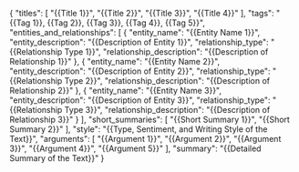 {
  "titles": [
    "{{Title 1}}",
    "{{Title 2}}",
    "{{Title 3}}",
    "{{Title 4}}"
  ],
  "tags": "{{Tag 1}}, {{Tag 2}}, {{Tag 3}}, {{Tag 4}}, {{Tag 5}}",
  "entities_and_relationships": [
    {
      "entity_name": "{{Entity Name 1}}",
      "entity_description": "{{Description of Entity 1}}",
      "relationship_type": "{{Relationship Type 1}}",
      "relationship_description": "{{Description of Relationship 1}}"
    },
    {
      "entity_name": "{{Entity Name 2}}",
      "entity_description": "{{Description of Entity 2}}",
      "relationship_type": "{{Relationship Type 2}}",
      "relationship_description": "{{Description of Relationship 2}}"
    },
    {
      "entity_name": "{{Entity Name 3}}",
      "entity_description": "{{Description of Entity 3}}",
      "relationship_type": "{{Relationship Type 3}}",
      "relationship_description": "{{Description of Relationship 3}}"
    }
  ],
  "short_summaries": [
    "{{Short Summary 1}}",
    "{{Short Summary 2}}"
  ],
  "style": "{{Type, Sentiment, and Writing Style of the Text}}",
  "arguments": [
    "{{Argument 1}}",
    "{{Argument 2}}",
    "{{Argument 3}}",
    "{{Argument 4}}",
    "{{Argument 5}}"
  ],
  "summary": "{{Detailed Summary of the Text}}"
}
